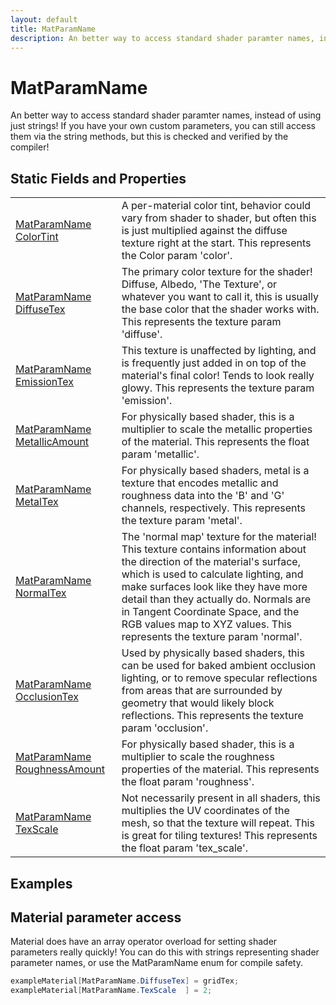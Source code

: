 ```yaml
---
layout: default
title: MatParamName
description: An better way to access standard shader paramter names, instead of using just strings! If you have your own custom parameters, you can still access them via the string methods, but this is checked and verified by the compiler!
---
```

# MatParamName

An better way to access standard shader paramter names,
instead of using just strings! If you have your own custom
parameters, you can still access them via the string methods, but
this is checked and verified by the compiler!




## Static Fields and Properties

|  |  |
|--|--|
|[MatParamName]({{site.url}}/Pages/Reference/MatParamName.html) [ColorTint]({{site.url}}/Pages/Reference/MatParamName/ColorTint.html)|A per-material color tint, behavior could vary from shader to shader, but often this is just multiplied against the diffuse texture right at the start.  This represents the Color param 'color'.|
|[MatParamName]({{site.url}}/Pages/Reference/MatParamName.html) [DiffuseTex]({{site.url}}/Pages/Reference/MatParamName/DiffuseTex.html)|The primary color texture for the shader! Diffuse, Albedo, 'The Texture', or whatever you want to call it, this is usually the base color that the shader works with.  This represents the texture param 'diffuse'.|
|[MatParamName]({{site.url}}/Pages/Reference/MatParamName.html) [EmissionTex]({{site.url}}/Pages/Reference/MatParamName/EmissionTex.html)|This texture is unaffected by lighting, and is frequently just added in on top of the material's final color! Tends to look really glowy.  This represents the texture param 'emission'.|
|[MatParamName]({{site.url}}/Pages/Reference/MatParamName.html) [MetallicAmount]({{site.url}}/Pages/Reference/MatParamName/MetallicAmount.html)|For physically based shader, this is a multiplier to scale the metallic properties of the material.  This represents the float param 'metallic'.|
|[MatParamName]({{site.url}}/Pages/Reference/MatParamName.html) [MetalTex]({{site.url}}/Pages/Reference/MatParamName/MetalTex.html)|For physically based shaders, metal is a texture that encodes metallic and roughness data into the 'B' and 'G' channels, respectively.  This represents the texture param 'metal'.|
|[MatParamName]({{site.url}}/Pages/Reference/MatParamName.html) [NormalTex]({{site.url}}/Pages/Reference/MatParamName/NormalTex.html)|The 'normal map' texture for the material! This texture contains information about the direction of the material's surface, which is used to calculate lighting, and make surfaces look like they have more detail than they actually do. Normals are in Tangent Coordinate Space, and the RGB values map to XYZ values.  This represents the texture param 'normal'.|
|[MatParamName]({{site.url}}/Pages/Reference/MatParamName.html) [OcclusionTex]({{site.url}}/Pages/Reference/MatParamName/OcclusionTex.html)|Used by physically based shaders, this can be used for baked ambient occlusion lighting, or to remove specular reflections from areas that are surrounded by geometry that would likely block reflections.  This represents the texture param 'occlusion'.|
|[MatParamName]({{site.url}}/Pages/Reference/MatParamName.html) [RoughnessAmount]({{site.url}}/Pages/Reference/MatParamName/RoughnessAmount.html)|For physically based shader, this is a multiplier to scale the roughness properties of the material.  This represents the float param 'roughness'.|
|[MatParamName]({{site.url}}/Pages/Reference/MatParamName.html) [TexScale]({{site.url}}/Pages/Reference/MatParamName/TexScale.html)|Not necessarily present in all shaders, this multiplies the UV coordinates of the mesh, so that the texture will repeat. This is great for tiling textures!  This represents the float param 'tex_scale'.|



## Examples

## Material parameter access
Material does have an array operator overload for setting
shader parameters really quickly! You can do this with strings
representing shader parameter names, or use the MatParamName
enum for compile safety.
```csharp
exampleMaterial[MatParamName.DiffuseTex] = gridTex;
exampleMaterial[MatParamName.TexScale  ] = 2;
```

